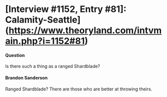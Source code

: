 # [Interview #1152, Entry #81]: Calamity-Seattle](https://www.theoryland.com/intvmain.php?i=1152#81)

#### Question

Is there such a thing as a ranged Shardblade?

#### Brandon Sanderson

Ranged Shardblade? There are those who are better at throwing theirs.

